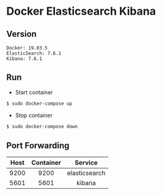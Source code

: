 # Docker Elasticsearch Kibana

## Version
```
Docker: 19.03.5
ElasticSearch: 7.6.1
Kibana: 7.6.1
```

## Run
* Start container
```sh
$ sudo docker-compose up
```
  
* Stop container
```sh
$ sudo docker-compose down
```

## Port Forwarding
|Host|Container|Service|
|:---:|:---:|:---:|
|9200|9200|elasticsearch|
|5601|5601|kibana|
